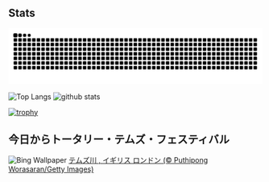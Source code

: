 ## Stats
<picture>
  <source media="(prefers-color-scheme: dark)" srcset="https://raw.githubusercontent.com/ba230t/ba230t/output/github-contribution-grid-snake-dark.svg">
  <source media="(prefers-color-scheme: light)" srcset="https://raw.githubusercontent.com/ba230t/ba230t/output/github-contribution-grid-snake.svg">
  <img alt="github contribution grid snake animation" src="https://raw.githubusercontent.com/ba230t/ba230t/output/github-contribution-grid-snake.svg">
</picture>

<p align="left">
  <img alt="Top Langs" height="150px" src="https://github-readme-stats.vercel.app/api/top-langs/?username=ba230t&layout=compact&theme=transparent" />
  <img alt="github stats" height="150px" src="https://github-readme-stats.vercel.app/api?username=ba230t&theme=transparent" />
</p>

[![trophy](https://github-profile-trophy.vercel.app/?username=ba230t&theme=transparent&column=7)](https://github.com/ryo-ma/github-profile-trophy)


<!-- Bing Wallpaper Start -->
## 今日からトータリー・テムズ・フェスティバル
![Bing Wallpaper](https://www.bing.com/th?id=OHR.ThamesLondon_JA-JP6657553394_1920x1080.jpg&rf=LaDigue_1920x1080.jpg&pid=hp)
[テムズ川 , イギリス ロンドン (© Puthipong Worasaran/Getty Images)](https://www.bing.com/search?q=%E3%83%86%E3%83%A0%E3%82%BA%E5%B7%9D+&form=hpcapt&filters=HpDate%3a%2220240831_1500%22)
<!-- Bing Wallpaper End -->
